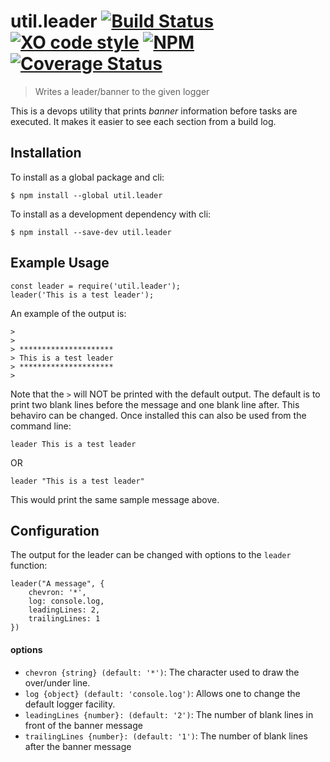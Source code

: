 # util.leader [![Build Status](https://travis-ci.org/jmquigley/util.leader.svg?branch=master)](https://travis-ci.org/jmquigley/util.leader) [![XO code style](https://img.shields.io/badge/code_style-XO-5ed9c7.svg)](https://github.com/sindresorhus/xo) [![NPM](https://img.shields.io/npm/v/util.leader.svg)](https://www.npmjs.com/package/util.leader) [![Coverage Status](https://coveralls.io/repos/github/jmquigley/util.leader/badge.svg?branch=master)](https://coveralls.io/github/jmquigley/util.leader?branch=master)

> Writes a leader/banner to the given logger

This is a devops utility that prints *banner* information before tasks are executed.  It makes it easier to see each section from a build log.

## Installation

To install as a global package and cli:
```
$ npm install --global util.leader
```

To install as a development dependency with cli:
```
$ npm install --save-dev util.leader
```

## Example Usage

    const leader = require('util.leader');
    leader('This is a test leader');

An example of the output is:

    >
    >
    > *********************
    > This is a test leader
    > *********************
    >

Note that the `>` will NOT be printed with the default output.  The default is to print two blank lines before the message and one blank line after.  This behaviro can be changed.  Once installed this can also be used from the command line:

```
leader This is a test leader
```

OR

```
leader "This is a test leader"
```

This would print the same sample message above.

## Configuration

The output for the leader can be changed with options to the `leader` function:

```
leader("A message", {
    chevron: '*',
    log: console.log,
    leadingLines: 2,
    trailingLines: 1
})
```

#### options

- `chevron {string} (default: '*')`: The character used to draw the over/under line.
- `log {object} (default: 'console.log')`: Allows one to change the default logger facility.
- `leadingLines {number}: (default: '2')`: The number of blank lines in front of the banner message
- `trailingLines {number}: (default: '1')`: The number of blank lines after the banner message
